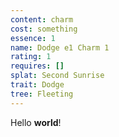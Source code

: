 ```yaml
---
content: charm
cost: something
essence: 1
name: Dodge e1 Charm 1
rating: 1
requires: []
splat: Second Sunrise
trait: Dodge
tree: Fleeting
---
```


Hello **world**!
